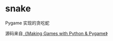# snake
Pygame 实现的贪吃蛇

源码来自[《Making Games with
Python & Pygame》](http://inventwithpython.com/pygame/)
